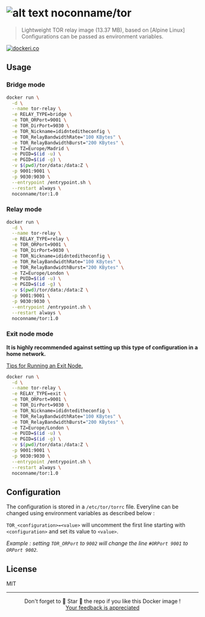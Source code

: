 # ![alt text](https://i.postimg.cc/BZKvDKWT/70c224d4-2db4-43a1-a898-7f4367b6b656-1.jpg) noconname/tor

> Lightweight TOR relay image (13.37 MB), based on [Alpine Linux] Configurations can be passed as environment variables.

[![dockeri.co](https://dockeri.co/image/noconname/tor)](https://hub.docker.com/repository/docker/noconname/tor)

## Usage

### Bridge mode

```bash
docker run \
  -d \
  --name tor-relay \
  -e RELAY_TYPE=bridge \
  -e TOR_ORPort=9001 \
  -e TOR_DirPort=9030 \
  -e TOR_Nickname=ididnteditheconfig \
  -e TOR_RelayBandwidthRate="100 KBytes" \
  -e TOR_RelayBandwidthBurst="200 KBytes" \
  -e TZ=Europe/Madrid \
  -e PUID=$(id -u) \
  -e PGID=$(id -g) \
  -v $(pwd)/tor/data:/data:Z \
  -p 9001:9001 \
  -p 9030:9030 \
  --entrypoint /entrypoint.sh \
  --restart always \
  noconname/tor:1.0
```

### Relay mode

```bash
docker run \
  -d \
  --name tor-relay \
  -e RELAY_TYPE=relay \
  -e TOR_ORPort=9001 \
  -e TOR_DirPort=9030 \
  -e TOR_Nickname=ididnteditheconfig \
  -e TOR_RelayBandwidthRate="100 KBytes" \
  -e TOR_RelayBandwidthBurst="200 KBytes" \
  -e TZ=Europe/London \
  -e PUID=$(id -u) \
  -e PGID=$(id -g) \
  -v $(pwd)/tor/data:/data:Z \
  -p 9001:9001 \
  -p 9030:9030 \
  --entrypoint /entrypoint.sh \
  --restart always \
  noconname/tor:1.0
```

### Exit node mode

**It is highly recommended against setting up this type of configuration in a home network.**

[Tips for Running an Exit Node.](https://blog.torproject.org/tips-running-exit-node)

```bash
docker run \
  -d \
  --name tor-relay \
  -e RELAY_TYPE=exit \
  -e TOR_ORPort=9001 \
  -e TOR_DirPort=9030 \
  -e TOR_Nickname=ididnteditheconfig \
  -e TOR_RelayBandwidthRate="100 KBytes" \
  -e TOR_RelayBandwidthBurst="200 KBytes" \
  -e TZ=Europe/London \
  -e PUID=$(id -u) \
  -e PGID=$(id -g) \
  -v $(pwd)/tor/data:/data:Z \
  -p 9001:9001 \
  -p 9030:9030 \
  --entrypoint /entrypoint.sh \
  --restart always \
  noconname/tor:1.0
```

## Configuration

The configuration is stored in a `/etc/tor/torrc` file.
Everyline can be changed using environment variables as described below :

`TOR_<configuration>=<value>` will uncomment the first line starting with `<configuration>` and set its value to `<value>`.

*Example : setting `TOR_ORPort` to `9002` will change the line `#ORPort 9001` to `ORPort 9002`.*

## License

MIT

<hr/>

<p align="center">
  Don't forget to 🌟 Star 🌟 the repo if you like this Docker image !<br/>
  <a href="https://github.com/NocONName/tor/issues/new">Your feedback is appreciated</a>
</p>
